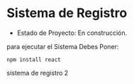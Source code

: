 <h1> Sistema de Registro</h1>

- Estado de Proyecto: En construcción.

para ejecutar el Sistema Debes Poner:

```npm install react```

sistema de registro 2
